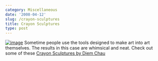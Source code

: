 ```yaml
---
category: Miscellaneous
date: '2008-04-12'
slug: /crayon-sculptures
title: Crayon Sculptures
type: post
---
```



[![image](http://www.alanwsmith.com/blog/wp-content/uploads/2008/04/crayon-sculptures-228x300.jpg "Crayon Sculptures by Diem Chau")](http://www.diemchau.com/crayons1.html)
Sometime people use the tools designed to make art into art
themselves. The results in this case are whimsical and neat. Check
out some of these
[Crayon Sculptures by Diem Chau](http://www.diemchau.com/crayons1.html)